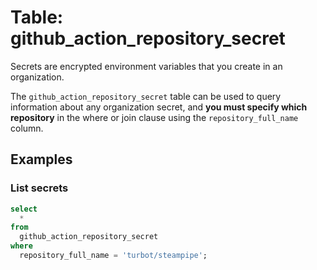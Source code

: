# Table: github_action_repository_secret

Secrets are encrypted environment variables that you create in an organization.

The `github_action_repository_secret` table can be used to query information about any organization secret, and **you must specify which repository** in the where or join clause using the `repository_full_name` column.

## Examples

### List secrets

```sql
select
  *
from
  github_action_repository_secret
where
  repository_full_name = 'turbot/steampipe';
```